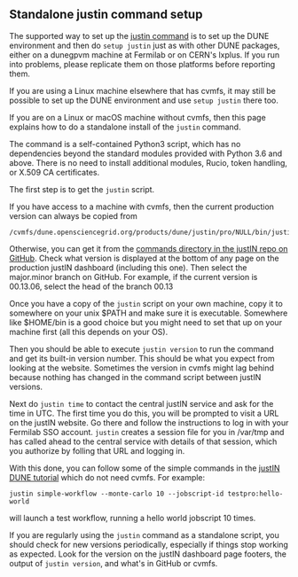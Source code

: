 ## Standalone justin command setup

The supported way to set up the [justin command](justin_command.md)
is to set up the DUNE environment and then do `setup justin` just as with 
other DUNE packages, either on a
dunegpvm machine at Fermilab or on CERN's lxplus. If you run into problems,
please replicate them on those platforms before reporting them.

If you are using a Linux machine elsewhere that has cvmfs, it may still be 
possible to set up the DUNE environment and use `setup justin` there too.

If you are on a Linux or macOS machine without cvmfs, then this page
explains how to do a standalone install of the `justin` command.

The command is a self-contained Python3 script, which has no dependencies 
beyond the standard modules provided with Python 3.6 and above. There is no
need to install additional modules, Rucio, token handling, or X.509 CA
certificates.

The first step is to get the `justin` script.

If you have access to a machine with cvmfs, then the current production
version can always be copied from 

    /cvmfs/dune.opensciencegrid.org/products/dune/justin/pro/NULL/bin/justin

Otherwise, you can get it from the
[commands directory in the justIN repo on GitHub](https://github.com/DUNE/dune-justin/tree/main/commands). 
Check what version is displayed at the bottom of any page on the production
justIN dashboard (including this one). Then select the major.minor branch
on GitHub. For example, if the current version is 00.13.06, select the head
of the branch 00.13 

Once you have a copy of the `justin` script on your own machine, copy it
to somewhere on your unix $PATH and make sure it is executable. 
Somewhere like $HOME/bin is a good choice but you might need to set that up 
on your machine first (all this depends on your OS).

Then you should be able to execute `justin version` to run the command and
get its built-in version number. This should be what you expect from looking
at the website. Sometimes the version in cvmfs might lag behind because
nothing has changed in the command script between justIN versions.

Next do `justin time` to contact the central justIN service and ask for the 
time in UTC. The first time you do this, you will be prompted to visit a
URL on the justIN website. Go there and follow the instructions to log in
with your Fermilab SSO account. `justin` creates a session file for you in
/var/tmp and has called ahead to the central service with details of that
session, which you authorize by folling that URL and logging in.

With this done, you can follow some of the simple commands in the 
[justIN DUNE tutorial](tutorials.dune.md) which do not need cvmfs. For
example: 

    justin simple-workflow --monte-carlo 10 --jobscript-id testpro:hello-world

will launch a test workflow, running a hello world jobscript 10 times.

If you are regularly using the `justin` command as a standalone script, you
should check for new versions periodically, especially if things stop
working as expected. Look for the version on the justIN dashboard page
footers, the output of `justin version`, and what's in GitHub or cvmfs.

